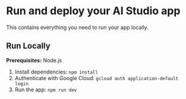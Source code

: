 # Run and deploy your AI Studio app

This contains everything you need to run your app locally.

## Run Locally

**Prerequisites:**  Node.js

1. Install dependencies:
   `npm install`
2. Authenticate with Google Cloud:
   `gcloud auth application-default login`
3. Run the app:
   `npm run dev`